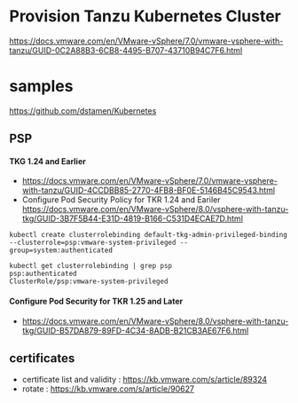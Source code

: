 
# Provision Tanzu Kubernetes Cluster
https://docs.vmware.com/en/VMware-vSphere/7.0/vmware-vsphere-with-tanzu/GUID-0C2A88B3-6CB8-4495-B707-43710B94C7F6.html

# samples
https://github.com/dstamen/Kubernetes

## PSP

#### TKG 1.24 and Earlier
- https://docs.vmware.com/en/VMware-vSphere/7.0/vmware-vsphere-with-tanzu/GUID-4CCDBB85-2770-4FB8-BF0E-5146B45C9543.html
- Configure Pod Security Policy for TKR 1.24 and Eariler https://docs.vmware.com/en/VMware-vSphere/8.0/vsphere-with-tanzu-tkg/GUID-3B7F5B44-E31D-4819-B166-C531D4ECAE7D.html
```
kubectl create clusterrolebinding default-tkg-admin-privileged-binding --clusterrole=psp:vmware-system-privileged --group=system:authenticated
```
```
kubectl get clusterrolebinding | grep psp
psp:authenticated                                                    ClusterRole/psp:vmware-system-privileged
```
#### Configure Pod Security for TKR 1.25 and Later 
- https://docs.vmware.com/en/VMware-vSphere/8.0/vsphere-with-tanzu-tkg/GUID-B57DA879-89FD-4C34-8ADB-B21CB3AE67F6.html



## certificates
- certificate list and validity : https://kb.vmware.com/s/article/89324
- rotate : https://kb.vmware.com/s/article/90627
